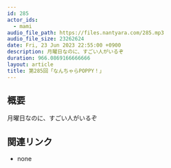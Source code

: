 ```yaml
---
id: 285
actor_ids:
  - mami
audio_file_path: https://files.nantyara.com/285.mp3
audio_file_size: 23262624
date: Fri, 23 Jun 2023 22:55:00 +0900
description: 月曜日なのに、すごい人がいるぞ
duration: 966.0869166666666
layout: article
title: 第285回「なんちゃらPOPPY！」
---
```

## 概要

月曜日なのに、すごい人がいるぞ

## 関連リンク

* none
